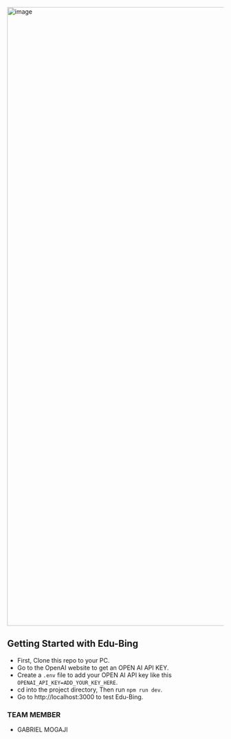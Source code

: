 <img width="1440" alt="image" src="https://github.com/0x0god/edu-bing/assets/37302024/30383c7a-b578-4ac4-b2ff-e7bea1648501">


## Getting Started with Edu-Bing

- First, Clone this repo to your PC.
- Go to the OpenAI website to get an OPEN AI API KEY.
- Create a `.env` file to add your OPEN AI API key like this `OPENAI_API_KEY=ADD_YOUR_KEY_HERE`.
- cd into the project directory, Then run `npm run dev`.
- Go to http://localhost:3000 to test Edu-Bing.

### TEAM MEMBER
- GABRIEL MOGAJI
